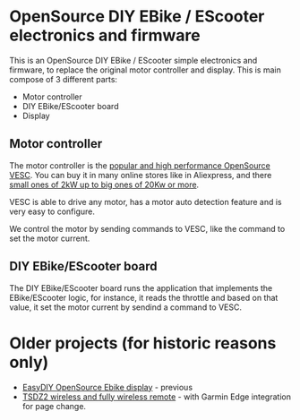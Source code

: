 # OpenSource DIY EBike / EScooter electronics and firmware

This is an OpenSource DIY EBike / EScooter simple electronics and firmware, to replace the original motor controller and display. This is main compose of 3 different parts:
- Motor controller
- DIY EBike/EScooter board
- Display

## Motor controller

The motor controller is the [popular and high performance OpenSource VESC](https://vesc-project.com/). You can buy it in many online stores like in Aliexpress, and there [small ones of 2kW up to big ones of 20Kw or more](https://flipsky.net/).

VESC is able to drive any motor, has a motor auto detection feature and is very easy to configure.

We control the motor by sending commands to VESC, like the command to set the motor current.

## DIY EBike/EScooter board

The DIY EBike/EScooter board runs the application that implements the EBike/EScooter logic, for instance, it reads the throttle and based on that value, it set the motor current by sendind a command to VESC.









# Older projects (for historic reasons only)

* [EasyDIY OpenSource Ebike display](easy_diy_display_ebike_display/index.md) - previous 
* [TSDZ2 wireless and fully wireless remote](tsdz2_wireless/index.md) - with Garmin Edge integration for page change.
